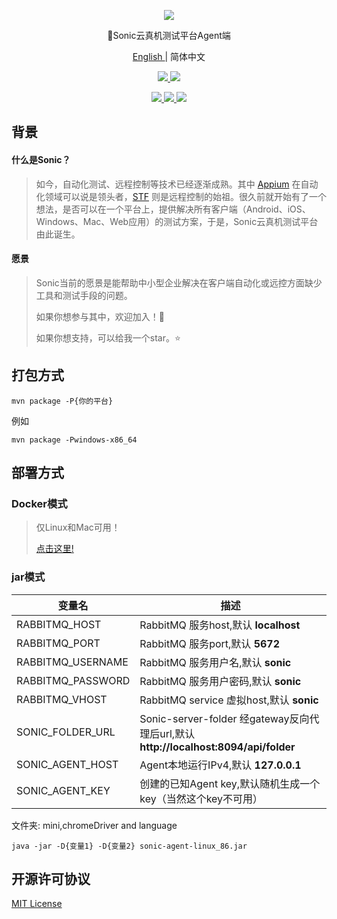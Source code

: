 <p align="center">
  <img src="https://raw.githubusercontent.com/ZhouYixun/sonic-server/main/logo.png">
</p>
<p align="center">🎉Sonic云真机测试平台Agent端</p>
<p align="center">
  <a href="https://github.com/ZhouYixun/sonic-agent/blob/main/README.md">  
    English
  </a>
  <span>| 简体中文</span>
</p>
<p align="center">
  <a href="#">  
    <img src="https://img.shields.io/badge/release-v1.0.0-orange">
  </a>
  <a href="#">  
    <img src="https://img.shields.io/badge/platform-windows|macosx|linux-success">
  </a>
</p>
<p align="center">
  <a href="#">  
    <img src="https://img.shields.io/github/commit-activity/m/ZhouYixun/sonic-agent">
  </a>
  <a href="#">  
    <img src="https://img.shields.io/github/downloads/ZhouYixun/sonic-agent/total">
  </a>
  <a href="https://github.com/ZhouYixun/sonic-server/blob/main/LICENSE">  
    <img src="https://img.shields.io/github/license/ZhouYiXun/sonic-server?color=green&label=license&logo=license&logoColor=green">
  </a>
</p>

## 背景

#### 什么是Sonic？

> 如今，自动化测试、远程控制等技术已经逐渐成熟。其中 [Appium](https://github.com/appium/appium) 在自动化领域可以说是领头者，[STF](https://github.com/openstf/stf) 则是远程控制的始祖。很久前就开始有了一个想法，是否可以在一个平台上，提供解决所有客户端（Android、iOS、Windows、Mac、Web应用）的测试方案，于是，Sonic云真机测试平台由此诞生。

#### 愿景

> Sonic当前的愿景是能帮助中小型企业解决在客户端自动化或远控方面缺少工具和测试手段的问题。
>
>  如果你想参与其中，欢迎加入！💪
>
> 如果你想支持，可以给我一个star。⭐

## 打包方式

```
mvn package -P{你的平台}
```

例如

```
mvn package -Pwindows-x86_64
```

## 部署方式

### Docker模式

> 仅Linux和Mac可用！
>
> [点击这里!](https://hub.docker.com/repository/docker/zhouyixun/sonic-agent-linux)

### jar模式

|  变量名   | 描述  |
|  ----  | ----  |
| RABBITMQ_HOST  | RabbitMQ 服务host,默认 **localhost** |
| RABBITMQ_PORT  | RabbitMQ 服务port,默认 **5672** |
| RABBITMQ_USERNAME  | RabbitMQ 服务用户名,默认 **sonic** |
| RABBITMQ_PASSWORD  | RabbitMQ 服务用户密码,默认 **sonic** |
| RABBITMQ_VHOST  | RabbitMQ service 虚拟host,默认 **sonic** |
| SONIC_FOLDER_URL  | Sonic-server-folder 经gateway反向代理后url,默认 **http://localhost:8094/api/folder** |
| SONIC_AGENT_HOST  | Agent本地运行IPv4,默认 **127.0.0.1** |
| SONIC_AGENT_KEY  | 创建的已知Agent key,默认随机生成一个key（当然这个key不可用） |

文件夹: mini,chromeDriver and language

```
java -jar -D{变量1} -D{变量2} sonic-agent-linux_86.jar
```

## 开源许可协议

[MIT License](LICENSE)